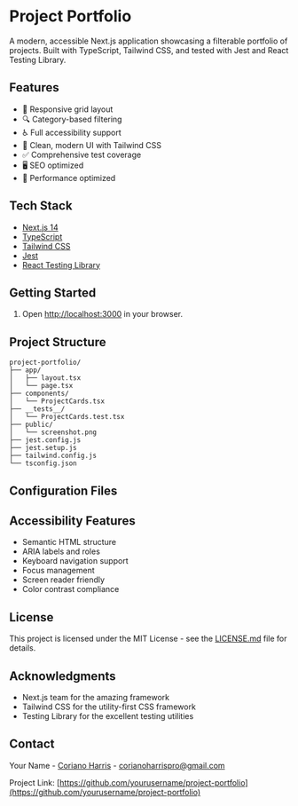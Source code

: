 # Project Portfolio

A modern, accessible Next.js application showcasing a filterable portfolio of projects. Built with TypeScript, Tailwind CSS, and tested with Jest and React Testing Library.

## Features

- 📱 Responsive grid layout
- 🔍 Category-based filtering
- ♿ Full accessibility support
- 🎨 Clean, modern UI with Tailwind CSS
- ✅ Comprehensive test coverage
- 🖥️ SEO optimized
- 🚀 Performance optimized

## Tech Stack

- [Next.js 14](https://nextjs.org/)
- [TypeScript](https://www.typescriptlang.org/)
- [Tailwind CSS](https://tailwindcss.com/)
- [Jest](https://jestjs.io/)
- [React Testing Library](https://testing-library.com/docs/react-testing-library/intro/)

## Getting Started

1. Open [http://localhost:3000](http://localhost:3000) in your browser.

## Project Structure

```
project-portfolio/
├── app/
│   ├── layout.tsx
│   └── page.tsx
├── components/
│   └── ProjectCards.tsx
├── __tests__/
│   └── ProjectCards.test.tsx
├── public/
│   └── screenshot.png
├── jest.config.js
├── jest.setup.js
├── tailwind.config.js
└── tsconfig.json
```

## Configuration Files

## Accessibility Features

- Semantic HTML structure
- ARIA labels and roles
- Keyboard navigation support
- Focus management
- Screen reader friendly
- Color contrast compliance


## License

This project is licensed under the MIT License - see the [LICENSE.md](LICENSE.md) file for details.

## Acknowledgments

- Next.js team for the amazing framework
- Tailwind CSS for the utility-first CSS framework
- Testing Library for the excellent testing utilities

## Contact

Your Name - [Coriano Harris](https://www.corianoharris.com) - corianoharrispro@gmail.com

Project Link: [https://github.com/yourusername/project-portfolio](https://github.com/yourusername/project-portfolio)